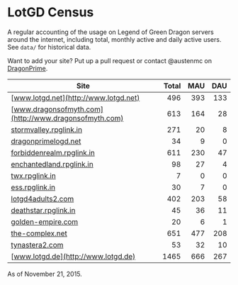 # LotGD Census
A regular accounting of the usage on Legend of Green Dragon servers around the internet, including total, monthly active and daily active users. See `data/` for historical data.

Want to add your site? Put up a pull request or contact @austenmc on [DragonPrime](http://dragonprime.net).


Site | Total | MAU | DAU
--- | ---:| ---:| ---:
[www.lotgd.net](http://www.lotgd.net)|496|393|133
[www.dragonsofmyth.com](http://www.dragonsofmyth.com)|613|164|28
[stormvalley.rpglink.in](http://stormvalley.rpglink.in)|271|20|8
[dragonprimelogd.net](http://dragonprimelogd.net)|34|9|0
[forbiddenrealm.rpglink.in](http://forbiddenrealm.rpglink.in)|611|230|47
[enchantedland.rpglink.in](http://enchantedland.rpglink.in)|98|27|4
[twx.rpglink.in](http://twx.rpglink.in)|7|0|0
[ess.rpglink.in](http://ess.rpglink.in)|30|7|0
[lotgd4adults2.com](http://lotgd4adults2.com)|402|203|58
[deathstar.rpglink.in](http://deathstar.rpglink.in)|45|36|11
[golden-empire.com](http://golden-empire.com)|20|6|1
[the-complex.net](http://the-complex.net)|651|477|208
[tynastera2.com](http://tynastera2.com)|53|32|10
[www.lotgd.de](http://www.lotgd.de)|1465|666|267

As of November 21, 2015.
